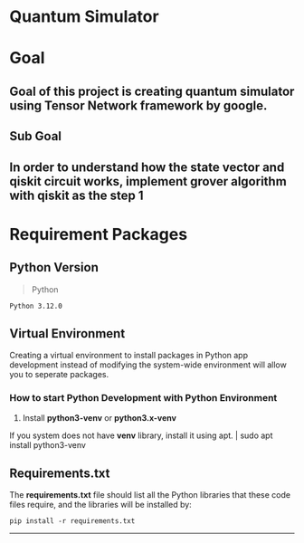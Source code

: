 Quantum Simulator 
===

# Goal 

Goal of this project is creating quantum simulator using Tensor Network framework by google.
---

## Sub Goal

In order to understand how the state vector and qiskit circuit works, implement grover algorithm with qiskit as the step 1
---

# Requirement Packages

## Python Version
> Python

    Python 3.12.0 

## Virtual Environment
Creating a virtual environment to install packages in Python app development instead of modifying the system-wide environment will allow you to seperate packages.

### How to start Python Development with Python Environment
1. Install **python3-venv** or **python3.x-venv**

If you system does not have **venv** library, install it using apt.
|   sudo apt install python3-venv

## Requirements.txt
The **requirements.txt** file should list all the Python libraries that these code files require, and the libraries will be installed by:
>
    pip install -r requirements.txt
---